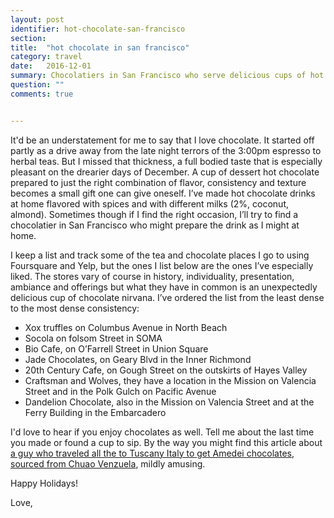 ```yaml
---
layout: post
identifier: hot-chocolate-san-francisco
section: 
title:  "hot chocolate in san francisco"
category: travel
date:   2016-12-01
summary: Chocolatiers in San Francisco who serve delicious cups of hot chocolate
question: ""
comments: true


---
```


It'd be an understatement for me to say that I love chocolate. It started off partly as a drive away from the late night terrors of the 3:00pm espresso to herbal teas. But I missed that thickness, a full bodied taste that is especially pleasant on the drearier days of December. A cup of dessert hot chocolate prepared to just the right combination of flavor, consistency and texture becomes a small gift one can give oneself. I’ve made hot chocolate drinks at home flavored with spices and with different milks (2%, coconut, almond). Sometimes though if I find the right occasion, I’ll try to find a chocolatier in San Francisco who might prepare the drink as I might at home.

I keep a list and track some of the tea and chocolate places I go to using Foursquare and Yelp, but the ones I list below are the ones I’ve especially liked. The stores vary of course in history, individuality,  presentation, ambiance and offerings but what they have in common is an unexpectedly delicious cup of chocolate nirvana. I’ve ordered the list from the least dense to the most dense consistency:

* Xox truffles on Columbus Avenue in North Beach 
* Socola on folsom Street in SOMA
* Bio Cafe, on O’Farrell Street in Union Square
* Jade Chocolates, on Geary Blvd in the Inner Richmond
* 20th Century Cafe, on Gough Street on the outskirts of Hayes Valley
* Craftsman and Wolves, they have a location in the Mission on Valencia Street and in the Polk Gulch on Pacific Avenue
* Dandelion Chocolate, also in the Mission on Valencia Street and at the Ferry Building in the Embarcadero

I'd love to hear if you enjoy chocolates as well. Tell me about the last time you made or found a cup to sip. By the way you might find this article about [a guy who traveled all the to Tuscany Italy to get Amedei chocolates, sourced from Chuao Venzuela](http://www.foodandwine.com/articles/the-worlds-best-chocolate), mildly amusing.

Happy Holidays! 

Love, 

